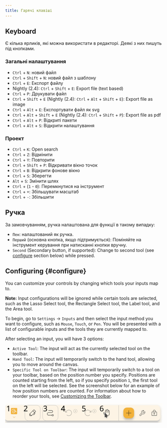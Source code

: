 ```yaml
---
title: Гарячі клавіші
---
```


## Keyboard

Є кілька ярликів, які можна використати в редакторі.
Деякі з них пишуть під кнопками.

### Загальні налаштування

- `Ctrl` + `N`: новий файл
- `Ctrl` + `Shift` + `N`: новий файл з шаблону
- `Ctrl` + `E`: Експорт файлу
- Nightly (2.4): `Ctrl` + `Shift` + `E`: Export file (text based)
- `Ctrl` + `P`: Друкувати файл
- `Ctrl` + `Shift` + `E` (Nightly (2.4): `Ctrl` + `Alt` + `Shift` + `E`): Export file as image
- `Ctrl` + `Alt` + `E`: Експортувати файл як svg
- `Ctrl` + `Alt` + `Shift` + `E` (Nightly (2.4): `Ctrl` + `Shift` + `P`): Export file as pdf
- `Ctrl` + `Alt` + `P`: Відкриті пакети
- `Ctrl` + `Alt` + `S`: Відкрити налаштування

### Проект

- `Ctrl` + `K`: Open search
- `Ctrl` + `Z`: Відмінити
- `Ctrl` + `Y`: Повторити
- `Ctrl` + `Shift` + `P`: Відкривати вікно точок
- `Ctrl` + `B`: Відкрити фонове вікно
- `Ctrl` + `S`: Зберегти
- `Alt` + `S`: Змінити шлях
- `Ctrl` + (`1` - `0`): Перемкнутися на інструмент
- `Ctrl` + `+`: Збільшувати масштаб
- `Ctrl` + `-`: Збільшити

## Ручка

За замовчуванням, ручка налаштована для функції в такому випадку:

- `Пен`: налаштований як ручка.
- `Перший` (основна кнопка, якщо підтримується): Поміняйте на інструмент керування при натисканні кнопки вручну.
- `Second` (Secondary button, if supported): Change to second tool (see [configure](#configure) section below) while pressed.

## Configuring {#configure}

You can customize your controls by changing which tools your inputs map to.

**Note:** Input configurations will be ignored while certain tools are selected, such as the Lasso Select tool, the Rectangle Select tool, the Label tool, and the Area tool.

To begin, go to `Settings` → `Inputs` and then select the input method you want to configure, such as `Mouse`, `Touch`, or `Pen`. You will be presented with a list of configurable inputs and the tools they are currently mapped to.

After selecting an input, you will have 3 options:

- `Active Tool`: The input will act as the currently selected tool on the toolbar.
- `Hand Tool`: The input will temporarily switch to the hand tool, allowing you to move around the canvas.
- `Specific Tool on Toolbar`: The input will temporarily switch to a tool on your toolbar, based on the position number you specify. Positions are counted starting from the left, so if you specify position `1`, the first tool on the left will be selected. See the screenshot below for an example of how position numbers are counted. For information about how to reorder your tools, see [Customizing the Toolbar](../intro/#customizing-the-toolbar).

![кількість інструментів нумера](toolbar_numbered.png)